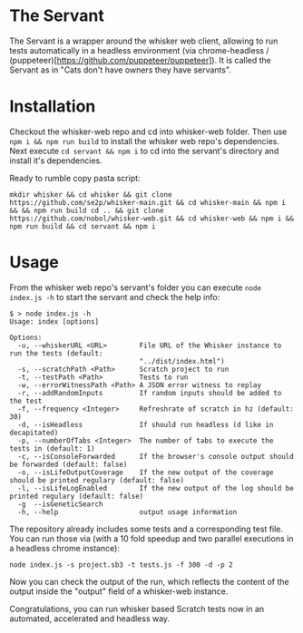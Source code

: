# The Servant

The Servant is a wrapper around the whisker web client, allowing to run tests automatically in a headless environment (via chrome-headless / (puppeteer)[https://github.com/puppeteer/puppeteer]). It is called the Servant as in "Cats don't have owners they have servants".

# Installation

Checkout the whisker-web repo and cd into whisker-web folder. Then use `npm i && npm run build` to install the whisker web repo's dependencies. Next execute `cd servant && npm i` to cd into the servant's directory and install it's dependencies.

Ready to rumble copy pasta script:
```
mkdir whisker && cd whisker && git clone https://github.com/se2p/whisker-main.git && cd whisker-main && npm i && && npm run build cd .. && git clone https://github.com/nobol/whisker-web.git && cd whisker-web && npm i && npm run build && cd servant && npm i
```

# Usage

From the whisker web repo's servant's folder you can execute `node index.js -h` to start the servant and check the help info:
```
$ > node index.js -h
Usage: index [options]

Options:
  -u, --whiskerURL <URL>        File URL of the Whisker instance to run the tests (default:
                                "../dist/index.html")
  -s, --scratchPath <Path>      Scratch project to run
  -t, --testPath <Path>         Tests to run
  -w, --errorWitnessPath <Path> A JSON error witness to replay
  -r, --addRandomInputs         If random inputs should be added to the test
  -f, --frequency <Integer>     Refreshrate of scratch in hz (default: 30)
  -d, --isHeadless              If should run headless (d like in decapitated)
  -p, --numberOfTabs <Integer>  The number of tabs to execute the tests in (default: 1)
  -c, --isConsoleForwarded      If the browser's console output should be forwarded (default: false)
  -o, --isLifeOutputCoverage    If the new output of the coverage should be printed regulary (default: false)
  -l, --isLifeLogEnabled        If the new output of the log should be printed regulary (default: false)
  -g  --isGeneticSearch
  -h, --help                    output usage information
```

The repository already includes some tests and a corresponding test file. You can run those via (with a 10 fold speedup and two parallel executions in a headless chrome instance):
```
node index.js -s project.sb3 -t tests.js -f 300 -d -p 2
```
Now you can check the output of the run, which reflects the content of the output inside the "output" field of a whisker-web instance.

Congratulations, you can run whisker based Scratch tests now in an automated, accelerated and headless way.
